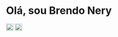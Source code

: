 <!DOCTYPE html>
<html lang="pt-br">
<head>
    <meta charset="UTF-8">
    <meta name="viewport" content="width=device-width, initial-scale=1.0">
</head>
<body>
    <h1>Olá, sou Brendo Nery</h1>
    <div style="display: inline-block;">
        <img height="20px" src="https://upload.wikimedia.org/wikipedia/commons/thumb/0/05/Flag_of_Brazil.svg/1280px-Flag_of_Brazil.svg.png" alt="Bandeira do Brasil">
    </div>
    <div style="display: inline-block;">
        <img height="20px" src="https://upload.wikimedia.org/wikipedia/commons/thumb/9/95/Bandeira_de_Salvador.svg/243px-Bandeira_de_Salvador.svg.png" alt="Bandeira de Salvador">
    </div>
</body>
</html>

